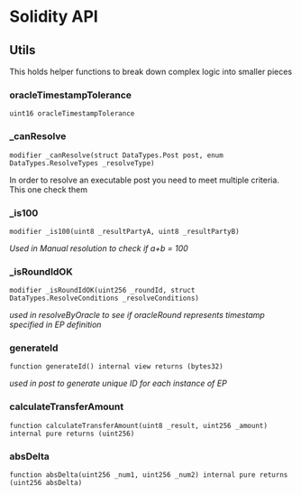 # Solidity API

## Utils

This holds helper functions to break down complex logic into smaller pieces

### oracleTimestampTolerance

```solidity
uint16 oracleTimestampTolerance
```

### _canResolve

```solidity
modifier _canResolve(struct DataTypes.Post post, enum DataTypes.ResolveTypes _resolveType)
```

In order to resolve an executable post you need to meet multiple criteria. This one check them

### _is100

```solidity
modifier _is100(uint8 _resultPartyA, uint8 _resultPartyB)
```

_Used in Manual resolution to check if a+b = 100_

### _isRoundIdOK

```solidity
modifier _isRoundIdOK(uint256 _roundId, struct DataTypes.ResolveConditions _resolveConditions)
```

_used in resolveByOracle to see if oracleRound represents timestamp specified in EP definition_

### generateId

```solidity
function generateId() internal view returns (bytes32)
```

_used in post to generate unique ID for each instance of EP_

### calculateTransferAmount

```solidity
function calculateTransferAmount(uint8 _result, uint256 _amount) internal pure returns (uint256)
```

### absDelta

```solidity
function absDelta(uint256 _num1, uint256 _num2) internal pure returns (uint256 absDelta)
```

